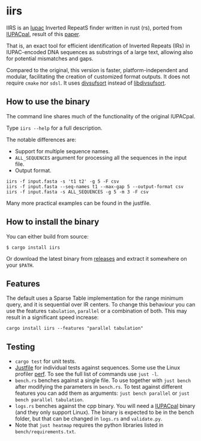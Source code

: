 # iirs

IIRS is an [Iupac](https://en.wikipedia.org/wiki/International_Union_of_Pure_and_Applied_Chemistry) Inverted RepeatS finder written in rust (rs), ported from [IUPACpal](https://github.com/steven31415/IUPACpal), result of this [paper](https://www.researchgate.net/publication/349110200_IUPACpal_efficient_identification_of_inverted_repeats_in_IUPAC-encoded_DNA_sequences).

That is, an exact tool for efficient identification of Inverted Repeats (IRs) in IUPAC-encoded DNA sequences as substrings of a large text, allowing also for potential mismatches and gaps.

Compared to the original, this version is faster, platform-independent and modular, facilitating the creation of customized format outputs. It does not require `cmake` nor `sdsl`. It uses [divsufsort](https://github.com/fasterthanlime/stringsearch/tree/master/crates/divsufsort) instead of [libdivsufsort](https://github.com/y-256/libdivsufsort).

## How to use the binary

The command line shares much of the functionality of the original IUPACpal. 

Type `iirs --help` for a full description.

The notable differences are:
- Support for multiple sequence names.
- `ALL_SEQUENCES` argument for processing all the sequences in the input file.
- Output format.

```
iirs -f input.fasta -s 't1 t2' -g 5 -F csv
iirs -f input.fasta --seq-names t1 --max-gap 5 --output-format csv
iirs -f input.fasta -s ALL_SEQUENCES -g 5 -m 3 -F csv
```

Many more practical examples can be found in the justfile.

## How to install the binary

You can either build from source:

```
$ cargo install iirs
```

Or download the latest binary from [releases](https://github.com/daxida/iirs/releases) and extract it somewhere on your `$PATH`.

## Features

The default uses a Sparse Table implementation for the range minimum query, and it is sequential over IR centers. To change this behaviour you can use the features `tabulation`, `parallel` or a combination of both. This may result in a significant speed increase:

```
cargo install iirs --features "parallel tabulation"
```

## Testing

- `cargo test` for unit tests.
- [Justfile](https://github.com/casey/just) for individual tests against sequences. Some use the Linux profiler [perf](https://en.wikipedia.org/wiki/Perf_(Linux)). To see the full list of commands use `just -l`. 
- `bench.rs` benches against a single file. To use together with `just bench` after modifying the parameters in `bench.rs`. To test against different features you can add them as arguments: `just bench parallel` or `just bench parallel tabulation`.
- `logs.rs` benches against the cpp binary. You will need a [IUPACpal](https://github.com/steven31415/IUPACpal) binary (and they only support Linux). The binary is expected to be in the bench folder, but that can be changed in `logs.rs` and `validate.py`. 
- Note that `just heatmap` requires the python libraries listed in `bench/requirements.txt`.